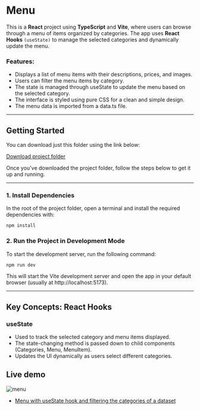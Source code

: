 # Menu

This is a **React** project using **TypeScript** and **Vite**, where users can browse through a menu of items organized by categories. The app uses **React Hooks** `(useState)` to manage the selected categories and dynamically update the menu.
### Features:
- Displays a list of menu items with their descriptions, prices, and images.
- Users can filter the menu items by category.
- The state is managed through useState to update the menu based on the selected category.
- The interface is styled using pure CSS for a clean and simple design.
- The menu data is imported from a data.ts file.

---

## Getting Started

You can download just this folder using the link below:

[Download project folder](https://downgit.github.io/#/home?url=https://github.com/armandomzn/react_components/tree/main/menu)

Once you've downloaded the project folder, follow the steps below to get it up and running.

---

### 1. Install Dependencies
In the root of the project folder, open a terminal and install the required dependencies with:

```sh
npm install
```

### 2. Run the Project in Development Mode

To start the development server, run the following command:
```sh
npm run dev
```
This will start the Vite development server and open the app in your default browser (usually at http://localhost:5173).

---

## Key Concepts: React Hooks

### useState
- Used to track the selected category and menu items displayed.
- The state-changing method is passed down to child components (Categories, Menu, MenuItem).
- Updates the UI dynamically as users select different categories.

## Live demo
![menu](https://github.com/user-attachments/assets/81a2b24a-c0a7-447d-868e-7c8c45381b2c)
- [Menu with useState hook and filtering the categories of a dataset](https://magnificent-sundae-57951c.netlify.app/)
